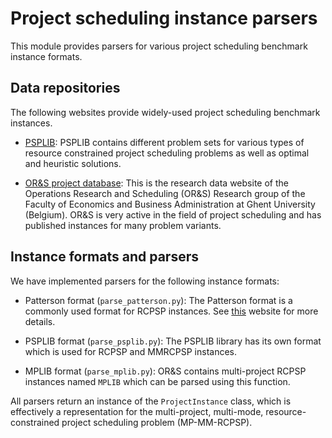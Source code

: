 # Project scheduling instance parsers

This module provides parsers for various project scheduling benchmark instance formats.

## Data repositories

The following websites provide widely-used project scheduling benchmark instances.

- [PSPLIB](https://www.om-db.wi.tum.de/psplib/): PSPLIB contains different problem sets for various types of resource constrained project scheduling problems as well as optimal and heuristic solutions.

- [OR&S project database](https://www.projectmanagement.ugent.be/research/data): This is the research data website of the Operations Research and Scheduling (OR&S) Research group of the Faculty of Economics and Business Administration at Ghent University (Belgium). OR&S is very active in the field of project scheduling and has published instances for many problem variants.


## Instance formats and parsers

We have implemented parsers for the following instance formats:

- Patterson format (`parse_patterson.py`): The Patterson format is a commonly used format for RCPSP instances. See [this](http://www.p2engine.com/p2reader/patterson_format) website for more details.

- PSPLIB format (`parse_psplib.py`): The PSPLIB library has its own format which is used for RCPSP and MMRCPSP instances.

- MPLIB format (`parse_mplib.py`): OR&S contains multi-project RCPSP instances named `MPLIB` which can be parsed using this function.

All parsers return an instance of the `ProjectInstance` class, which is effectively a representation for the multi-project, multi-mode, resource-constrained project scheduling problem (MP-MM-RCPSP). 
